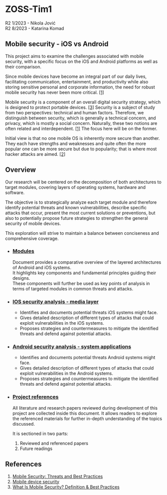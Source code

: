 # ZOSS-Tim1

R2 1/2023 - Nikola Jović  
R2 8/2023 - Katarina Komad

## Mobile security - iOS vs Android

This project aims to examine the challenges associated with mobile security, with a specific focus on the iOS and Android platforms as well as their comparison.

Since mobile devices have become an integral part of our daily lives, facilitating communication, entertainment, and productivity while also storing sensitive personal and corporate information, the need for robust mobile security has never been more critical. [[1]](https://www.hindawi.com/journals/misy/2020/8828078/)

Mobile security is a component of an overall digital security strategy, which is designed to protect portable devices. [[3]](https://www.forbes.com/advisor/business/what-is-mobile-security/) Security is a subject of study from two perspectives: technical and human factors. Therefore, we distinguish between security, which is generally a technical concern, and privacy, which is mostly a social concern. Naturally, these two notions are often related and interdependent. [[1]](https://www.hindawi.com/journals/misy/2020/8828078/) The focus here will be on the former.

Initial view is that no one mobile OS is inherently more secure than another. They each have strengths and weaknesses and quite often the more popular one can be more secure but due to popularity; that is where most hacker attacks are aimed. [[2]](https://sci-hub.se/10.1504/IJICS.2015.069205)

## Overview

Our research will be centered on the decomposition of both architectures to target modules, covering layers of operating systems, hardware and software.

The objective is to strategically analyze each target module and therefore identify potential threats and known vulnerabilities, describe specific attacks that occur, present the most current solutions or preventions, but also to potentially propose future strategies to strengthen the general security of mobile devices.

This exploration will strive to maintain a balance between conciseness and comprehensive coverage.

* ### [Modules](documentation/architecture.md)

  Document provides a comparative overview of the layered architectures of Android and iOS systems.  
  It highlights key components and fundamental principles guiding their designs.  
  These components will further be used as key points of analysis in terms of targeted modules in common threats and attacks.

* ### [IOS security analysis - media layer](documentation/ios/a-media-layer-analysis.md)
    - Identifies and documents potential threats iOS systems might face.
    - Gives detailed description of different types of attacks that could exploit vulnerabilities in the iOS systems.
    - Proposes strategies and countermeasures to mitigate the identified threats and defend against potential attacks.

* ### [Android security analysis - system applications](documentation/android-system-applications.md)
    - Identifies and documents potential threats Android systems might face.
    - Gives detailed description of different types of attacks that could exploit vulnerabilities in the Android systems.
    - Proposes strategies and countermeasures to mitigate the identified threats and defend against potential attacks.
  
* ### [Project references](documentation/project-references.md)

  All literature and research papers reviewed during development of this project are collected inside this document. It allows readers to explore the referenced materials for further in-depth understanding of the topics discussed.  

  It is sectioned in two parts:
    1. Reviewed and referenced papers 
    2. Future readings

## References

1. [Mobile Security: Threats and Best Practices](https://www.hindawi.com/journals/misy/2020/8828078/)
2. [Mobile device security](https://sci-hub.se/10.1504/IJICS.2015.069205)
3. [What Is Mobile Security? Definition & Best Practices](https://www.forbes.com/advisor/business/what-is-mobile-security/)

